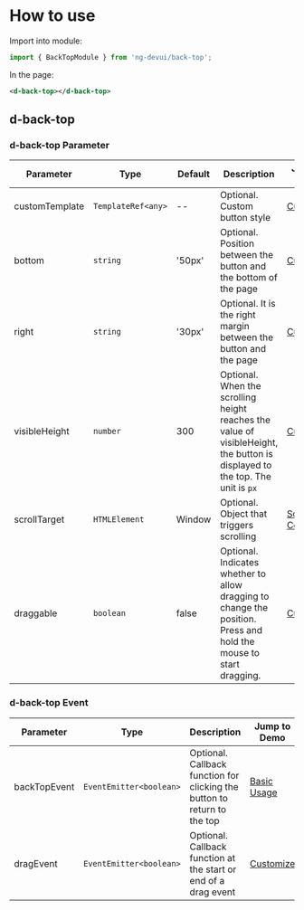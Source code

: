 # How to use

Import into module:

```ts
import { BackTopModule } from 'ng-devui/back-top';
```

In the page:

```xml
<d-back-top></d-back-top>
```

## d-back-top

### d-back-top Parameter

| Parameter      | Type               | Default | Description                                                                                                                  | Jump to Demo                                          | Global Config |
| -------------- | ------------------ | ------- | ---------------------------------------------------------------------------------------------------------------------------- | ----------------------------------------------------- | ------------- |
| customTemplate | `TemplateRef<any>` | --      | Optional. Custom button style                                                                                                | [Customize](demo#back-top-customize)                  |               |
| bottom         | `string`           | '50px'  | Optional. Position between the button and the bottom of the page                                                             | [Customize](demo#back-top-customize)                  |               |
| right          | `string`           | '30px'  | Optional. It is the right margin between the button and the page                                                             | [Customize](demo#back-top-customize)                  |               |
| visibleHeight  | `number`           | 300     | Optional. When the scrolling height reaches the value of visibleHeight, the button is displayed to the top. The unit is `px` | [Customize](demo#back-top-customize)                  |               |
| scrollTarget   | `HTMLElement`      | Window  | Optional. Object that triggers scrolling                                                                                     | [Scrolling Container](demo#back-top-scroll-container) |               |
| draggable      | `boolean`          | false   | Optional. Indicates whether to allow dragging to change the position. Press and hold the mouse to start dragging.            | [Customize](demo#back-top-customize)                  |               |

### d-back-top Event

| Parameter    | Type                    | Description                                                              | Jump to Demo                         |
| ------------ | ----------------------- | ------------------------------------------------------------------------ | ------------------------------------ |
| backTopEvent | `EventEmitter<boolean>` | Optional. Callback function for clicking the button to return to the top | [Basic Usage](demo#back-top-basic)   |
| dragEvent    | `EventEmitter<boolean>` | Optional. Callback function at the start or end of a drag event          | [Customize](demo#back-top-customize) |
